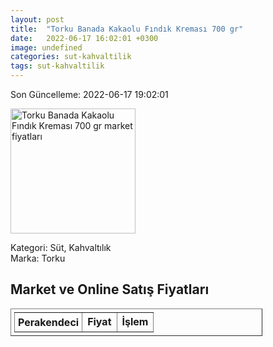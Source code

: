 ```yaml
---
layout: post
title:  "Torku Banada Kakaolu Fındık Kreması 700 gr"
date:   2022-06-17 16:02:01 +0300
image: undefined
categories: sut-kahvaltilik
tags: sut-kahvaltilik
---
```


Son Güncelleme: 2022-06-17 19:02:01

<img src="undefined" width="200" alt="Torku Banada Kakaolu Fındık Kreması 700 gr market fiyatları" />

Kategori: Süt, Kahvaltılık
<br />
Marka: Torku

<h2>Market ve Online Satış Fiyatları</h2>

<table border="1" style="padding: 5px;width:80%;">
  <tr>
    <td style="padding: 5px;"><strong>Perakendeci</strong></td>
    <td><strong>Fiyat</strong></td>
    <td><strong>İşlem</strong></td>
  </tr>
  
</table>
